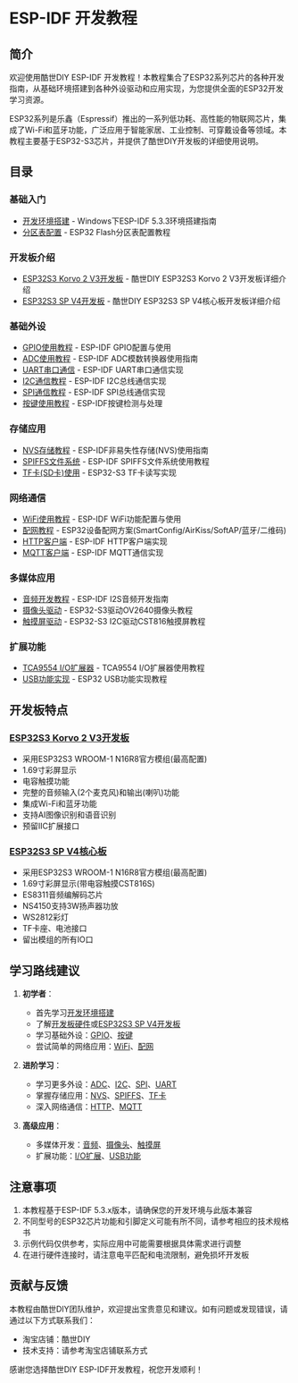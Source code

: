 


          
# ESP-IDF 开发教程

## 简介

欢迎使用酷世DIY ESP-IDF 开发教程！本教程集合了ESP32系列芯片的各种开发指南，从基础环境搭建到各种外设驱动和应用实现，为您提供全面的ESP32开发学习资源。

ESP32系列是乐鑫（Espressif）推出的一系列低功耗、高性能的物联网芯片，集成了Wi-Fi和蓝牙功能，广泛应用于智能家居、工业控制、可穿戴设备等领域。本教程主要基于ESP32-S3芯片，并提供了酷世DIY开发板的详细使用说明。

## 目录

### 基础入门
- [开发环境搭建](./搭建编译环境.md) - Windows下ESP-IDF 5.3.3环境搭建指南
- [分区表配置](./partition.md) - ESP32 Flash分区表配置教程

### 开发板介绍
- [ESP32S3 Korvo 2 V3开发板](./Korvo开发板介绍.md) - 酷世DIY ESP32S3 Korvo 2 V3开发板详细介绍
- [ESP32S3 SP V4开发板](./ESP32S3%20SP%20V4开发板介绍.md) - 酷世DIY ESP32S3 SP V4核心板开发板详细介绍

### 基础外设
- [GPIO使用教程](./gpio.md) - ESP-IDF GPIO配置与使用
- [ADC使用教程](./adc.md) - ESP-IDF ADC模数转换器使用指南
- [UART串口通信](./uart.md) - ESP-IDF UART串口通信实现
- [I2C通信教程](./iic.md) - ESP-IDF I2C总线通信实现
- [SPI通信教程](./spi.md) - ESP-IDF SPI总线通信实现
- [按键使用教程](./button.md) - ESP-IDF按键检测与处理

### 存储应用
- [NVS存储教程](./nvs.md) - ESP-IDF非易失性存储(NVS)使用指南
- [SPIFFS文件系统](./spiffs.md) - ESP-IDF SPIFFS文件系统使用教程
- [TF卡(SD卡)使用](./tfcard.md) - ESP32-S3 TF卡读写实现

### 网络通信
- [WiFi使用教程](./wifi.md) - ESP-IDF WiFi功能配置与使用
- [配网教程](./配网.md) - ESP32设备配网方案(SmartConfig/AirKiss/SoftAP/蓝牙/二维码)
- [HTTP客户端](./http.md) - ESP-IDF HTTP客户端实现
- [MQTT客户端](./mqtt.md) - ESP-IDF MQTT通信实现

### 多媒体应用
- [音频开发教程](./audio.md) - ESP-IDF I2S音频开发指南
- [摄像头驱动](./camera.md) - ESP32-S3驱动OV2640摄像头教程
- [触摸屏驱动](./cst816.md) - ESP32-S3 I2C驱动CST816触摸屏教程

### 扩展功能
- [TCA9554 I/O扩展器](./tca9554.md) - TCA9554 I/O扩展器使用教程
- [USB功能实现](./usb.md) - ESP32 USB功能实现教程

## 开发板特点

### [ESP32S3 Korvo 2 V3开发板](https://item.taobao.com/item.htm?id=850935502337)
- 采用ESP32S3 WROOM-1 N16R8官方模组(最高配置)
- 1.69寸彩屏显示
- 电容触摸功能
- 完整的音频输入(2个麦克风)和输出(喇叭)功能
- 集成Wi-Fi和蓝牙功能
- 支持AI图像识别和语音识别
- 预留IIC扩展接口

### [ESP32S3 SP V4核心板](https://item.taobao.com/item.htm?id=850935502337)
- 采用ESP32S3 WROOM-1 N16R8官方模组(最高配置)
- 1.69寸彩屏显示(带电容触摸CST816S)
- ES8311音频编解码芯片
- NS4150支持3W扬声器功放
- WS2812彩灯
- TF卡座、电池接口
- 留出模组的所有IO口

## 学习路线建议

1. **初学者**：
   - 首先学习[开发环境搭建](./搭建编译环境.md)
   - 了解[开发板硬件](./Korvo开发板介绍.md)或[ESP32S3 SP V4开发板](./ESP32S3%20SP%20V4开发板介绍.md)
   - 学习基础外设：[GPIO](./gpio.md)、[按键](./button.md)
   - 尝试简单的网络应用：[WiFi](./wifi.md)、[配网](./配网.md)

2. **进阶学习**：
   - 学习更多外设：[ADC](./adc.md)、[I2C](./iic.md)、[SPI](./spi.md)、[UART](./uart.md)
   - 掌握存储应用：[NVS](./nvs.md)、[SPIFFS](./spiffs.md)、[TF卡](./tfcard.md)
   - 深入网络通信：[HTTP](./http.md)、[MQTT](./mqtt.md)

3. **高级应用**：
   - 多媒体开发：[音频](./audio.md)、[摄像头](./camera.md)、[触摸屏](./cst816.md)
   - 扩展功能：[I/O扩展](./tca9554.md)、[USB功能](./usb.md)

## 注意事项

1. 本教程基于ESP-IDF 5.3.x版本，请确保您的开发环境与此版本兼容
2. 不同型号的ESP32芯片功能和引脚定义可能有所不同，请参考相应的技术规格书
3. 示例代码仅供参考，实际应用中可能需要根据具体需求进行调整
4. 在进行硬件连接时，请注意电平匹配和电流限制，避免损坏开发板

## 贡献与反馈

本教程由酷世DIY团队维护，欢迎提出宝贵意见和建议。如有问题或发现错误，请通过以下方式联系我们：

- 淘宝店铺：酷世DIY
- 技术支持：请参考淘宝店铺联系方式

感谢您选择酷世DIY ESP-IDF开发教程，祝您开发顺利！

